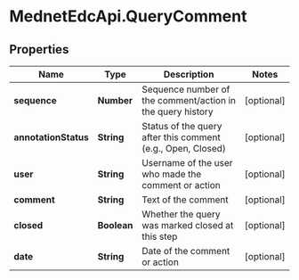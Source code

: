 # MednetEdcApi.QueryComment

## Properties

Name | Type | Description | Notes
------------ | ------------- | ------------- | -------------
**sequence** | **Number** | Sequence number of the comment/action in the query history | [optional] 
**annotationStatus** | **String** | Status of the query after this comment (e.g., Open, Closed) | [optional] 
**user** | **String** | Username of the user who made the comment or action | [optional] 
**comment** | **String** | Text of the comment | [optional] 
**closed** | **Boolean** | Whether the query was marked closed at this step | [optional] 
**date** | **String** | Date of the comment or action | [optional] 


